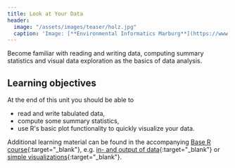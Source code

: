 ```yaml
---
title: Look at Your Data
header:
  image: "/assets/images/teaser/holz.jpg"
  caption: 'Image: [**Environmental Informatics Marburg**](https://www.uni-marburg.de/en/fb19/disciplines/physisch/environmentalinformatics){:target="_blank"}'
---
```


Become familiar with reading and writing data, computing summary statistics and visual data exploration as the basics of data analysis.

<!--more-->

## Learning objectives
At the end of this unit you should be able to
* read and write tabulated data,
* compute some summary statistics, 
* use R's basic plot functionality to quickly visualize your data.



Additional learning material can be found in the accompanying [Base R course](https://geomoer.github.io//moer-base-r/){:target="_blank"}, e.g. 
[in- and output of data](https://geomoer.github.io/moer-base-r/unit06/unit06-01_Intro.html){:target="_blank"} or 
[simple visualizations](https://geomoer.github.io/moer-base-r/unit09/unit09-01_Intro.html){:target="_blank"}.



